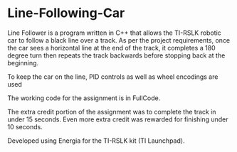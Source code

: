 # Line-Following-Car
Line Follower is a program written in C++ that allows the TI-RSLK robotic car to follow a black line over a track. As per the project requirements, once the car sees a horizontal line at the end of the track, it completes a 180 degree turn then repeats the track backwards before stopping back at the beginning.

To keep the car on the line, PID controls as well as wheel encodings are used

The working code for the assignment is in FullCode.

The extra credit portion of the assignment was to complete the track in under 15 seconds. Even more extra credit was rewarded for finishing under 10 seconds.

Developed using Energia for the TI-RSLK kit (TI Launchpad).

